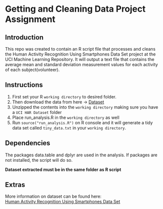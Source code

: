 # Getting and Cleaning Data Project Assignment

## Introduction

This repo was created to contain an R script file that processes and cleans the Human Activity Recognition Using Smartphones Data Set project at the UCI Machine Learning Repository. It will output a text file that contains the average mean and standard deviation measurement values for each activity of each subject(volunteer).

## Instructions

1. First set your R `working directory` to desired folder.
2. Then download the data from here -> [Dataset](https://d396qusza40orc.cloudfront.net/getdata%2Fprojectfiles%2FUCI%20HAR%20Dataset.zip)
3. Unzipped the contents into the `working directory` making sure you have a `UCI HAR Dataset` folder
4. Place run_analysis.R in the `working directory` as well
5. Run `source("run_analysis.R")` on R console and it will generate a tidy data set called `tiny_data.txt` in your `working directory`.

## Dependencies

The packages data.table and dplyr are used in the analysis. If packages are not installed, the script will do so. 

__Dataset extracted must be in the same folder as R script__

## Extras
More information on dataset can be found here:   
[Human Activity Recognition Using Smartphones Data Set](http://archive.ics.uci.edu/ml/datasets/Human+Activity+Recognition+Using+Smartphones)



